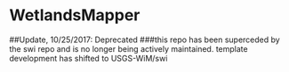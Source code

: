 # WetlandsMapper

##Update, 10/25/2017: Deprecated ###this repo has been superceded by the swi repo and is no longer being actively maintained. template development has shifted to USGS-WiM/swi
